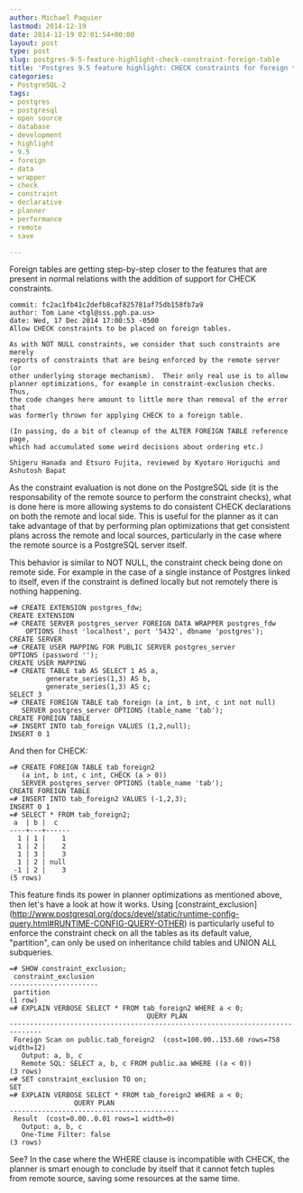 ```yaml
---
author: Michael Paquier
lastmod: 2014-12-19
date: 2014-12-19 02:01:54+00:00
layout: post
type: post
slug: postgres-9-5-feature-highlight-check-constraint-foreign-table
title: 'Postgres 9.5 feature highlight: CHECK constraints for foreign tables'
categories:
- PostgreSQL-2
tags:
- postgres
- postgresql
- open source
- database
- development
- highlight
- 9.5
- foreign
- data
- wrapper
- check
- constraint
- declarative
- planner
- performance
- remote
- save

---
```


Foreign tables are getting step-by-step closer to the features that are present
in normal relations with the addition of support for CHECK constraints.

    commit: fc2ac1fb41c2defb8caf825781af75db158fb7a9
    author: Tom Lane <tgl@sss.pgh.pa.us>
    date: Wed, 17 Dec 2014 17:00:53 -0500
    Allow CHECK constraints to be placed on foreign tables.

    As with NOT NULL constraints, we consider that such constraints are merely
    reports of constraints that are being enforced by the remote server (or
    other underlying storage mechanism).  Their only real use is to allow
    planner optimizations, for example in constraint-exclusion checks.  Thus,
    the code changes here amount to little more than removal of the error that
    was formerly thrown for applying CHECK to a foreign table.

    (In passing, do a bit of cleanup of the ALTER FOREIGN TABLE reference page,
    which had accumulated some weird decisions about ordering etc.)

    Shigeru Hanada and Etsuro Fujita, reviewed by Kyotaro Horiguchi and
    Ashutosh Bapat

As the constraint evaluation is not done on the PostgreSQL side (it is
the responsability of the remote source to perform the constraint checks),
what is done here is more allowing systems to do consistent CHECK
declarations on both the remote and local side. This is useful for the
planner as it can take advantage of that by performing plan optimizations
that get consistent plans across the remote and local sources, particularly
in the case where the remote source is a PostgreSQL server itself.

This behavior is similar to NOT NULL, the constraint check being done on
remote side. For example in the case of a single instance of Postgres
linked to itself, even if the constraint is defined locally but not
remotely there is nothing happening.

    =# CREATE EXTENSION postgres_fdw;
    CREATE EXTENSION
    =# CREATE SERVER postgres_server FOREIGN DATA WRAPPER postgres_fdw
        OPTIONS (host 'localhost', port '5432', dbname 'postgres');
    CREATE SERVER
    =# CREATE USER MAPPING FOR PUBLIC SERVER postgres_server
    OPTIONS (password '');
	CREATE USER MAPPING
    =# CREATE TABLE tab AS SELECT 1 AS a,
             generate_series(1,3) AS b,
             generate_series(1,3) AS c;
    SELECT 3
    =# CREATE FOREIGN TABLE tab_foreign (a int, b int, c int not null)
       SERVER postgres_server OPTIONS (table_name 'tab');
    CREATE FOREIGN TABLE
    =# INSERT INTO tab_foreign VALUES (1,2,null);
	INSERT 0 1

And then for CHECK:

    =# CREATE FOREIGN TABLE tab_foreign2
       (a int, b int, c int, CHECK (a > 0))
       SERVER postgres_server OPTIONS (table_name 'tab');
    CREATE FOREIGN TABLE
	=# INSERT INTO tab_foreign2 VALUES (-1,2,3);
	INSERT 0 1
	=# SELECT * FROM tab_foreign2;
     a  | b |  c
    ----+---+------
      1 | 1 |    1
      1 | 2 |    2
      1 | 3 |    3
      1 | 2 | null
     -1 | 2 |    3
	(5 rows)

This feature finds its power in planner optimizations as mentioned above,
then let's have a look at how it works. Using [constraint\_exclusion]
(http://www.postgresql.org/docs/devel/static/runtime-config-query.html#RUNTIME-CONFIG-QUERY-OTHER)
is particularly useful to enforce the constraint check on all the tables
as its default value, "partition", can only be used on inheritance child
tables and UNION ALL subqueries.

    =# SHOW constraint_exclusion;
     constraint_exclusion
    ----------------------
     partition
    (1 row)
	=# EXPLAIN VERBOSE SELECT * FROM tab_foreign2 WHERE a < 0;
	                                  QUERY PLAN
	------------------------------------------------------------------------------
     Foreign Scan on public.tab_foreign2  (cost=100.00..153.60 rows=758 width=12)
       Output: a, b, c
       Remote SQL: SELECT a, b, c FROM public.aa WHERE ((a < 0))
    (3 rows)
	=# SET constraint_exclusion TO on;
	SET
	=# EXPLAIN VERBOSE SELECT * FROM tab_foreign2 WHERE a < 0;
	                QUERY PLAN
	------------------------------------------
     Result  (cost=0.00..0.01 rows=1 width=0)
       Output: a, b, c
       One-Time Filter: false
    (3 rows)

See? In the case where the WHERE clause is incompatible with CHECK, the
planner is smart enough to conclude by itself that it cannot fetch tuples
from remote source, saving some resources at the same time.
